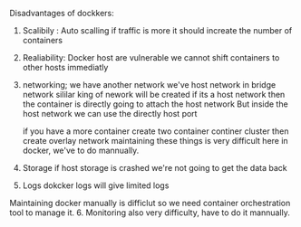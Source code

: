 Disadvantages of dockkers:
1. Scalibily :
    Auto scalling 
        if traffic is more it should increate the number of containers
2. Realiability:
    Docker host are vulnerable we cannot shift containers to other hosts immediatly
3. networking;
    we have another network we've host network
    in bridge network sililar king of nework will be created
    if its a host network then the container is directly going to attach the host network
    But inside  the host network we can use the directly host port

    if you have a more container create two container continer cluster then create overlay network
    maintaining these things is very difficult here in docker, we've to do mannually.

4. Storage
    if host storage is crashed we're not going to get the data back
5. Logs
    dokcker logs will give limited logs

Maintaining docker manually is difficlut so we need container orchestration tool to manage it.
6. Monitoring also very difficulty, have to do it mannually.


